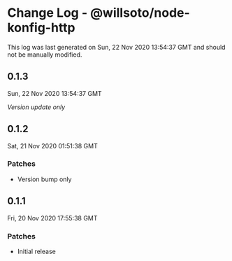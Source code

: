 # Change Log - @willsoto/node-konfig-http

This log was last generated on Sun, 22 Nov 2020 13:54:37 GMT and should not be manually modified.

## 0.1.3
Sun, 22 Nov 2020 13:54:37 GMT

_Version update only_

## 0.1.2
Sat, 21 Nov 2020 01:51:38 GMT

### Patches

- Version bump only

## 0.1.1
Fri, 20 Nov 2020 17:55:38 GMT

### Patches

- Initial release

